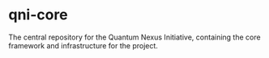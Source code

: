 # qni-core
The central repository for the Quantum Nexus Initiative, containing the core framework and infrastructure for the project.
